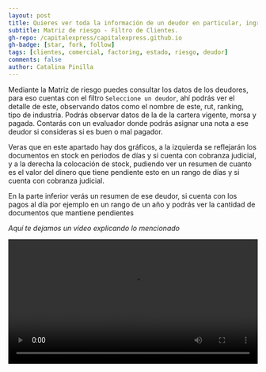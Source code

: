 ```yaml
---
layout: post
title: Quieres ver toda la información de un deudor en particular, ingresa aquí.
subtitle: Matriz de riesgo - Filtro de Clientes.
gh-repo: /capitalexpress/capitalexpress.github.io
gh-badge: [star, fork, follow]
tags: [clientes, comercial, factoring, estado, riesgo, deudor]
comments: false
author: Catalina Pinilla
---
```

Mediante la Matriz de riesgo puedes consultar los datos de los deudores, para eso cuentas con el filtro `Seleccione un deudor`, ahí podrás ver el detalle de este, observando datos como el nombre de este, rut, ranking, tipo de industria. Podrás observar datos de la  de la cartera vigente, morsa y pagada.
Contarás con un evaluador donde podrás asignar una nota a ese deudor si consideras si es buen o mal pagador.

<!-- imagen -->


Veras que en este apartado hay dos gráficos, a la izquierda se reflejarán los documentos en stock en periodos de días y si cuenta con cobranza judicial, y a la derecha la colocación de stock, pudiendo ver un resumen de cuanto es el valor del dinero que tiene pendiente esto en un rango de días y si cuenta con cobranza judicial.

<!-- imagen-->

En la parte inferior verás un resumen de ese deudor, si cuenta con los pagos al día por ejemplo en un rango de un año y podrás ver la cantidad de documentos que mantiene pendientes 

*Aquí te dejamos un vídeo explicando lo mencionado* 


<video width="100%"  controls>
  <source src="https://cdn.capitalexpress.cl/video/Matriz_riesgo_deudor.mp4" type="video/mp4">
</video>
